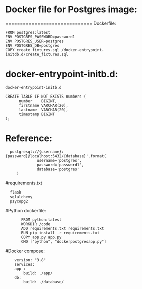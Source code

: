 # Docker file for Postgres image:
  ==============================
Dockerfile:

    FROM postgres:latest
    ENV POSTGRES_PASSWORD=password1
    ENV POSTGRES_USER=postgres
    ENV POSTGRES_DB=postgres
    COPY create_fixtures.sql /docker-entrypoint-initdb.d/create_fixtures.sql


docker-entrypoint-initb.d:
=========================
    docker-entrypoint-initb.d

    CREATE TABLE IF NOT EXISTS numbers (
          number    BIGINT,
          firstname VARCHAR(20),
          lastname  VARCHAR(20),
          timestamp BIGINT
    );


# Reference:

      postgresql://{username}:{password}@localhost:5432/{database}'.format(
                  username='postgres',
                  password='password1',
                  database='postgres'
         )
         
#requirements.txt

      flask
      sqlalchemy
      psycopg2


#Python dockerfile:

           FROM python:latest
           WORKDIR /code
           ADD requirements.txt requirements.txt
           RUN pip install -r requirements.txt
           COPY app.py app.py
           CMD ["python", "dockerpostgresapp.py"]



#Docker compose:


        version: "3.8"
        services:
        app :
            build: ./app/
        db:
            build: ./database/
